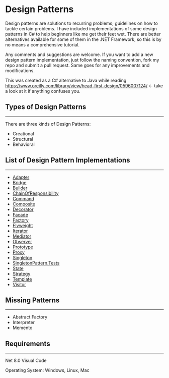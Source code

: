 # Design Patterns
Design patterns are solutions to recurring problems; guidelines on how to tackle certain problems.
I have included implementations of some design patterns in C# to help beginners like me get their feet wet.
There are better alternatives available for some of them in the .NET Framework, so this is by no means a comprehensive tutorial.

Any comments and suggestions are welcome. If you want to add a new design pattern implementation, just follow the naming convention, fork my repo and submit a pull request. Same goes for any improvements and modifications.

This was created as a C# alternative to Java while reading https://www.oreilly.com/library/view/head-first-design/0596007124/ <- take a look at it if anything confuses you.

## Types of Design Patterns
---------------------------
There are three kinds of Design Patterns:

* Creational
* Structural
* Behavioral

## List of Design Pattern Implementations
-----------------------------------------

* [Adapter](/AdapterPattern)
* [Bridge](/BridgePattern)
* [Builder](/BuilderPattern)
* [ChainOfResponsibility](/ChainOfResponsibilityPattern)
* [Command](/CommandPattern)
* [Composite](/CompositePattern)
* [Decorator](/DecoratorPattern)
* [Facade](/FacadePattern)
* [Factory](/FactoryPattern)
* [Flyweight](/FlyweightPattern)
* [Iterator](/IteratorPattern)
* [Mediator](/MediatorPattern)
* [Observer](/ObserverPattern)
* [Prototype](/PrototypePattern)
* [Proxy](/ProxyPattern)
* [Singleton](/SingletonPattern)
* [SingletonPattern.Tests](/SingletonPattern.Tests)
* [State](/StatePattern)
* [Strategy](/StrategyPattern)
* [Template](/TemplatePattern)
* [Visitor](/VisitorPattern)

## Missing Patterns
-----------------------------------------
* Abstract Factory
* Interpreter
* Memento

## Requirements
-----------------------------------------
Net 8.0
Visual Code

Operating System: Windows, Linux, Mac